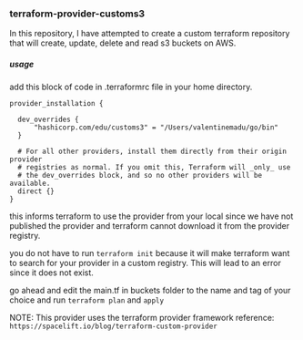 ### terraform-provider-customs3
In this repository, I have attempted to create a custom terraform repository that will create, update, delete and read s3 buckets on AWS.

##### usage
add this block of code in .terraformrc file in your home directory.
```
provider_installation {

  dev_overrides {
      "hashicorp.com/edu/customs3" = "/Users/valentinemadu/go/bin"
  }

  # For all other providers, install them directly from their origin provider
  # registries as normal. If you omit this, Terraform will _only_ use
  # the dev_overrides block, and so no other providers will be available.
  direct {}
}
```

this informs terraform to use the provider from your local since we have not published the provider and terraform cannot download it from the provider registry.

you do not have to run ```terraform init``` because it will make terraform want to search for your provider in a custom registry. This will lead to an error since it does not exist.

go ahead and edit the main.tf in buckets folder to the name and tag of your choice and run 
```terraform plan``` and ```apply```

NOTE: This provider uses the terraform provider framework
reference: ```https://spacelift.io/blog/terraform-custom-provider```
